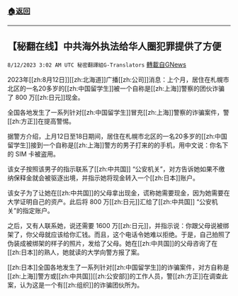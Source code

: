 ###  [:house:返回](README.md)
---


## 【秘翻在线】中共海外执法给华人圈犯罪提供了方便
`8/12/2023 3:02 AM UTC 秘密翻譯組G-Translators` [轉載自GNews](https://gnews.org/articles/1546999)

2023年[[zh:8月12日]][[zh:北海道]]广播[[zh:公司]]消息：上个月，居住在札幌市北区的一名20多岁的[[zh:中国留学生]]被一个自称是[[zh:上海]]警察的团伙诈骗了 800 万[[zh:日元]]现金。

全国各地发生了一系列针对[[zh:中国留学生]]冒充[[zh:上海]]警察的诈骗案件，警[[zh:方正]]在提高警惕。

据警方介绍，上月12日至18日期间，居住在札幌市北区的一名20多岁的[[zh:中国留学生]]接到一个自称是[[zh:上海]]警方的男子打来的的手机，用中文说：你名下的 SIM 卡被盗用。

该女子按照该男子的指示联系了[[zh:中共国]] “公安机关”，对方告诉她如果不缴纳保释金就会被驱逐出境，并指示她将现金转入一个[[zh:日本]]账户。

该女子为了让她在[[zh:中共国]]的父母拿出现金，谎称她需要现金，因为她需要在大学证明自己的资产。此后将 800 万[[zh:日元]]汇给了[[zh:中共国]] “公安机关”的指定账户。

之后，又有人联系她，说还需要 1600 万[[zh:日元]]，并指示说：你跟父母说被绑架了，你父母就应该给你汇钱。而且，这个电话令她难以拒绝。于是，自己拍照了伪装成被绑架的样子的照片，发给了父母。她在[[zh:中共国]]的父母咨询了在[[zh:日本]]的熟人，她就读的大学向警方报了案。

[[zh:日本]]全国各地发生了一系列针对[[zh:中国留学生]]的诈骗案件，对方自称是[[zh:上海]]警方或[[zh:中共国]][[zh:公安部]]的工作人员，警[[zh:方正]]在调查此案，认为这是一个有[[zh:组织]]的诈骗团伙所为。

